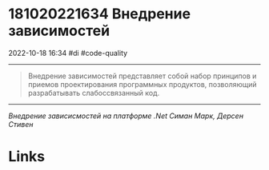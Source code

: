 # 181020221634 Внедрение зависимостей
2022-10-18 16:34
#di #code-quality 
***
>Внедрение зависимостей представляет собой набор принципов и приемов проектирования программных продуктов, позволяющий разрабатывать слабоссвязанный код.

***
*Внедрение зависисмостей на платформе .Net Симан Марк, Дерсен Стивен*
# Links
